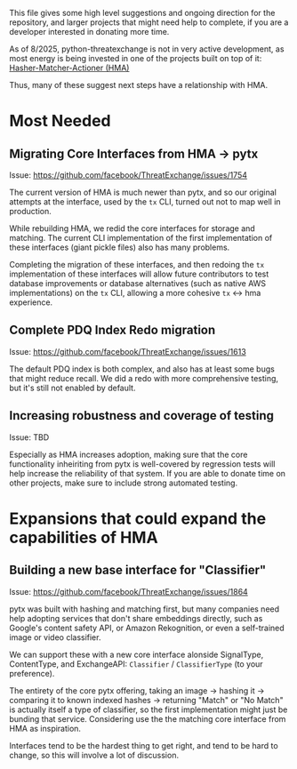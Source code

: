 This file gives some high level suggestions and ongoing direction for the repository, and larger projects that might need help to complete, if you are a developer interested in donating more time.

As of 8/2025, python-threatexchange is not in very active development, as most energy is being invested in one of the projects built on top of it: [Hasher-Matcher-Actioner (HMA)](https://github.com/facebook/ThreatExchange/tree/main/hasher-matcher-actioner)

Thus, many of these suggest next steps have a relationship with HMA.


# Most Needed
## Migrating Core Interfaces from HMA -> pytx
Issue: https://github.com/facebook/ThreatExchange/issues/1754

The current version of HMA is much newer than pytx, and so our original attempts at the interface, used by the `tx` CLI, turned out not to map well in production. 

While rebuilding HMA, we redid the core interfaces for storage and matching. The current CLI implementation of the first implementation of these interfaces (giant pickle files) also has many problems.

Completing the migration of these interfaces, and then redoing the `tx` implementation of these interfaces will allow future contributors to test database improvements or database alternatives (such as native AWS implementations) on the `tx` CLI, allowing a more cohesive `tx` <-> hma experience.

## Complete PDQ Index Redo migration
Issue: https://github.com/facebook/ThreatExchange/issues/1613

The default PDQ index is both complex, and also has at least some bugs that might reduce recall. We did a redo with more comprehensive testing, but it's still not enabled by default.

## Increasing robustness and coverage of testing
Issue: TBD

Especially as HMA increases adoption, making sure that the core functionality inheiriting from pytx is well-covered by regression tests will help increase the reliability of that system. If you are able to donate time on other projects, make sure to include strong automated testing. 

# Expansions that could expand the capabilities of HMA
## Building a new base interface for "Classifier"
Issue: https://github.com/facebook/ThreatExchange/issues/1864

pytx was built with hashing and matching first, but many companies need help adopting services that don't share embeddings directly, such as Google's content safety API, or Amazon Rekognition, or even a self-trained image or video classifier.

We can support these with a new core interface alonside SignalType, ContentType, and ExchangeAPI: `Classifier` / `ClassifierType` (to your preference).

The entirety of the core pytx offering, taking an image -> hashing it -> comparing it to known indexed hashes -> returning "Match" or "No Match" is actually itself a type of classifier, so the first implementation might just be bunding that service. Considering use the the matching core interface from HMA as inspiration.  

Interfaces tend to be the hardest thing to get right, and tend to be hard to change, so this will involve a lot of discussion.
